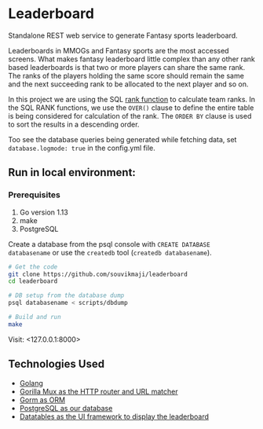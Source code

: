 # Leaderboard

Standalone REST web service to generate Fantasy sports leaderboard.

Leaderboards in MMOGs and Fantasy sports are the most accessed screens. What makes fantasy leaderboard little complex than any other rank based leaderboards is that two or more players can share the same rank. The ranks of the players holding the same score should remain the same and the next succeeding rank to be allocated to the next player and so on.

In this project we are using the SQL [rank function](http://www.sqltutorial.org/sql-window-functions/sql-rank/) to calculate team ranks.
In the SQL RANK functions, we use the `OVER()` clause to define the entire table is being considered for calculation of the rank. The `ORDER BY` clause is used to sort the results in a descending order.

Too see the database queries being generated while fetching data, set `database.logmode: true` in the config.yml file.

## Run in local environment:

### Prerequisites

1. Go version 1.13
2. make
3. PostgreSQL

Create a database from the psql console with `CREATE DATABASE databasename` or use the `createdb` tool (`createdb databasename`).

```sh
# Get the code
git clone https://github.com/souvikmaji/leaderboard
cd leaderboard

# DB setup from the database dump
psql databasename < scripts/dbdump

# Build and run
make
```

Visit: <127.0.0.1:8000>

## Technologies Used

- [Golang](https://golang.org/)
- [Gorilla Mux as the HTTP router and URL matcher](https://github.com/gorilla/mux)
- [Gorm as ORM](https://gorm.io/)
- [PostgreSQL as our database](https://www.postgresql.org/)
- [Datatables as the UI framework to display the leaderboard](https://datatables.net/)
